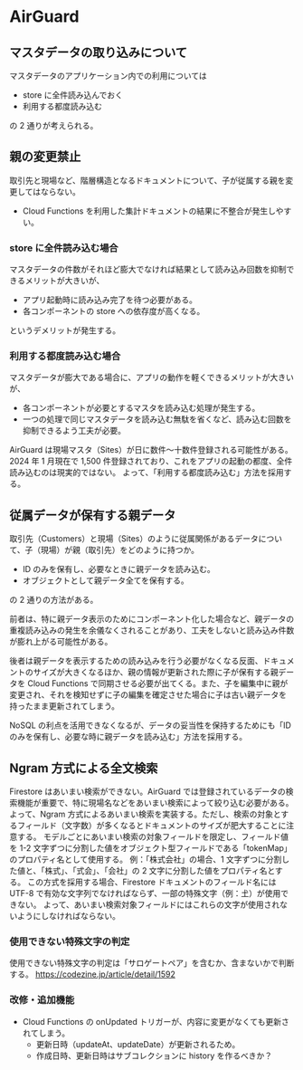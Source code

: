 # AirGuard

## マスタデータの取り込みについて

マスタデータのアプリケーション内での利用については

- store に全件読み込んでおく
- 利用する都度読み込む

の 2 通りが考えられる。

## 親の変更禁止

取引先と現場など、階層構造となるドキュメントについて、子が従属する親を変更してはならない。

- Cloud Functions を利用した集計ドキュメントの結果に不整合が発生しやすい。

### store に全件読み込む場合

マスタデータの件数がそれほど膨大でなければ結果として読み込み回数を抑制できるメリットが大きいが、

- アプリ起動時に読み込み完了を待つ必要がある。
- 各コンポーネントの store への依存度が高くなる。

というデメリットが発生する。

### 利用する都度読み込む場合

マスタデータが膨大である場合に、アプリの動作を軽くできるメリットが大きいが、

- 各コンポーネントが必要とするマスタを読み込む処理が発生する。
- 一つの処理で同じマスタデータを読み込む無駄を省くなど、読み込む回数を抑制できるよう工夫が必要。

AirGuard は現場マスタ（Sites）が日に数件～十数件登録される可能性がある。
2024 年 1 月現在で 1,500 件登録されており、これをアプリの起動の都度、全件読み込むのは現実的ではない。
よって、「利用する都度読み込む」方法を採用する。

## 従属データが保有する親データ

取引先（Customers）と現場（Sites）のように従属関係があるデータについて、子（現場）が親（取引先）をどのように持つか。

- ID のみを保有し、必要なときに親データを読み込む。
- オブジェクトとして親データ全てを保有する。

の 2 通りの方法がある。

前者は、特に親データ表示のためにコンポーネント化した場合など、親データの重複読み込みの発生を余儀なくされることがあり、工夫をしないと読み込み件数が膨れ上がる可能性がある。

後者は親データを表示するための読み込みを行う必要がなくなる反面、ドキュメントのサイズが大きくなるほか、親の情報が更新された際に子が保有する親データを Cloud Functions で同期させる必要が出てくる。また、子を編集中に親が変更され、それを検知せずに子の編集を確定させた場合に子は古い親データを持ったまま更新されてしまう。

NoSQL の利点を活用できなくなるが、データの妥当性を保持するためにも「ID のみを保有し、必要な時に親データを読み込む」方法を採用する。

## Ngram 方式による全文検索

Firestore はあいまい検索ができない。AirGuard では登録されているデータの検索機能が重要で、特に現場名などをあいまい検索によって絞り込む必要がある。
よって、Ngram 方式によるあいまい検索を実装する。ただし、検索の対象とするフィールド（文字数）が多くなるとドキュメントのサイズが肥大することに注意する。
モデルごとにあいまい検索の対象フィールドを限定し、フィールド値を 1-2 文字ずつに分割した値をオブジェクト型フィールドである「tokenMap」のプロパティ名として使用する。
例：「株式会社」の場合、1 文字ずつに分割した値と、「株式」、「式会」、「会社」の 2 文字に分割した値をプロパティ名とする。
この方式を採用する場合、Firestore ドキュメントのフィールド名には UTF-8 で有効な文字列でなければならず、一部の特殊文字（例：𡈽）が使用できない。
よって、あいまい検索対象フィールドにはこれらの文字が使用されないようにしなければならない。

### 使用できない特殊文字の判定

使用できない特殊文字の判定は「サロゲートペア」を含むか、含まないかで判断する。
https://codezine.jp/article/detail/1592

### 改修・追加機能

- Cloud Functions の onUpdated トリガーが、内容に変更がなくても更新されてしまう。
  - 更新日時（updateAt、updateDate）が更新されるため。
  - 作成日時、更新日時はサブコレクションに history を作るべきか？
